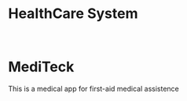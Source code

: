 # HealthCare System
<br>
<h1>MediTeck</h1>
<p>This is a medical app for first-aid medical assistence</p>
